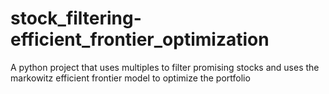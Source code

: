 # stock_filtering-efficient_frontier_optimization
A python project that uses multiples to filter promising stocks and uses the markowitz efficient frontier model to optimize the portfolio
